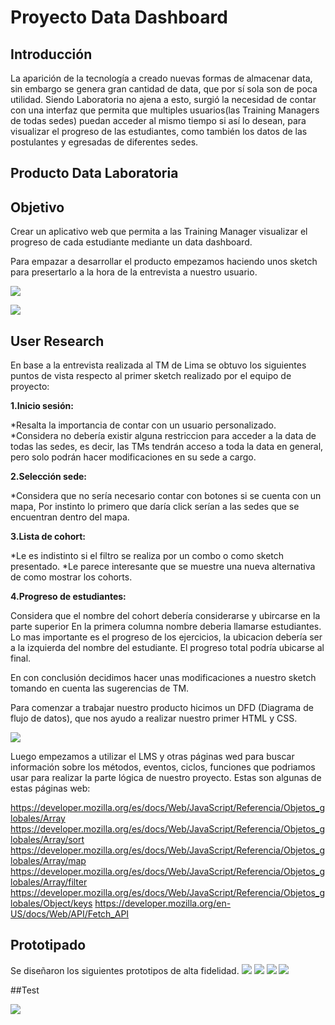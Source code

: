 # **Proyecto Data Dashboard**

## Introducción
La aparición de la tecnología a creado nuevas formas de almacenar data, sin embargo se genera gran cantidad de data, que por sí sola son de poca utilidad.
Siendo Laboratoria no ajena a esto, surgió la necesidad de contar con una interfaz que permita que multiples usuarios(las Training Managers de todas sedes) puedan acceder al mismo tiempo si así lo desean, para visualizar el progreso de las estudiantes, como también los datos de las postulantes y egresadas de diferentes sedes.

## Producto Data Laboratoria

## Objetivo
Crear un aplicativo web que permita a las Training Manager visualizar el progreso de cada estudiante mediante un data dashboard.

Para empazar a desarrollar el producto empezamos haciendo unos sketch para presertarlo a la hora de la entrevista a nuestro usuario.

![](https://fotos.subefotos.com/e5abad783371db642b67b82e23467d88o.jpg)

![](https://fotos.subefotos.com/fdc08915221370f35d66628683c25f4ao.jpg)


## User Research
En base a la entrevista realizada al TM de Lima se obtuvo los siguientes puntos de vista respecto al primer sketch realizado por el equipo de proyecto:

**1.Inicio sesión:**

*Resalta la importancia de contar con un usuario personalizado.
*Considera no debería existir alguna restriccion para acceder a la data de todas las sedes, es decir, las TMs tendrán acceso a toda la data en general, pero solo podrán hacer modificaciones en su sede a cargo. 

**2.Selección sede:**

*Considera que no sería necesario contar con botones si se cuenta con un mapa,
Por instinto lo primero que daría click serían a las sedes que se encuentran dentro del mapa.

**3.Lista de cohort:**

*Le es indistinto si el filtro se realiza por un combo o como sketch presentado.
*Le parece interesante que se muestre una nueva alternativa de como mostrar los cohorts.

**4.Progreso de estudiantes:**

Considera que el nombre del cohort debería considerarse y ubircarse en la parte superior
En la primera columna nombre deberia llamarse estudiantes.
Lo mas importante es el progreso de los ejercicios, la ubicacion debería ser a la izquierda del nombre del estudiante. El progreso total podría ubicarse al final.

En con conclusión decidimos hacer unas modificaciones a nuestro sketch tomando en cuenta las sugerencias de TM.

Para comenzar a trabajar nuestro producto hicimos un DFD (Diagrama de flujo de datos), que nos ayudo a realizar nuestro primer HTML y CSS.

![](https://fotos.subefotos.com/4f4e531396c41c876e4c2744d9c0cc11o.png)

Luego empezamos a utilizar el LMS y otras páginas wed para buscar información sobre los métodos, eventos, ciclos, funciones que podriamos usar para realizar la parte lógica de nuestro proyecto. Estas son algunas de estas páginas web:

<https://developer.mozilla.org/es/docs/Web/JavaScript/Referencia/Objetos_globales/Array>
<https://developer.mozilla.org/es/docs/Web/JavaScript/Referencia/Objetos_globales/Array/sort>
<https://developer.mozilla.org/es/docs/Web/JavaScript/Referencia/Objetos_globales/Array/map>
<https://developer.mozilla.org/es/docs/Web/JavaScript/Referencia/Objetos_globales/Array/filter>
<https://developer.mozilla.org/es/docs/Web/JavaScript/Referencia/Objetos_globales/Object/keys>
<https://developer.mozilla.org/en-US/docs/Web/API/Fetch_API>

## Prototipado
Se diseñaron los siguientes prototipos de alta fidelidad.
![](https://fotos.subefotos.com/8cf202ea3714268037634b91f75cf98ao.jpg)
![](https://fotos.subefotos.com/87fc713f1f305e1b59b72992f13f6300o.jpg)
![](https://fotos.subefotos.com/e1318dff857e7be3735d1933fa403e63o.jpg)
![](https://fotos.subefotos.com/2f0e331dea518ac0ee9d5cc60d327af6o.jpg)

##Test

![](https://fotos.subefotos.com/a5042703879564db78af7225a7653951o.png)






